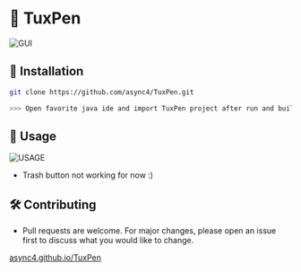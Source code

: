 # 📝 TuxPen

![GUI](https://i.imgur.com/Nk4SI8l.gif)


## 📌 Installation 
``` bash
git clone https://github.com/async4/TuxPen.git

>>> Open favorite java ide and import TuxPen project after run and build.
```

## 🔌 Usage
![USAGE](https://i.imgur.com/0kdhvUq.png)

* Trash button not working for now :)

## 🛠 Contributing
* Pull requests are welcome. For major changes, please open an issue first to discuss what you would like to change.

[async4.github.io/TuxPen](https://async4.github.io/TuxPen)
